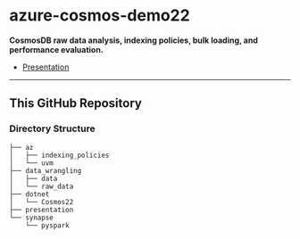 # azure-cosmos-demo22

**CosmosDB raw data analysis, indexing policies, bulk loading, and performance evaluation.**

- [Presentation](presentation/presentation.md)

---

## This GitHub Repository

### Directory Structure

```
├── az
│   ├── indexing_policies
│   └── uvm
├── data_wrangling
│   ├── data
│   └── raw_data
├── dotnet
│   └── Cosmos22
├── presentation
└── synapse
    └── pyspark
```